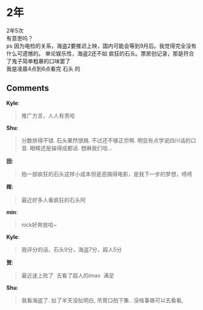 # 2年

<div id="msgcns!9884D0A402622CB2!3205" class="bvMsg"><div>2年5次</div>
<div> </div>
<div>有意思吗？</div>
<div> </div>
<div>ps 因为电检的关系，海盗2要推迟上映，国内可能会等到9月后。我觉得完全没有什么可遗憾的。 单论娱乐性，海盗2还不如 疯狂的石头。票房创记录，那是符合了鬼子简单粗暴的口味罢了</div>
<div>    我是凌晨4点到6点看完 石头 的</div>
<div> </div>
<div> </div>
<div> </div>
<div> </div></div>

## Comments

**Kyle**:
> 推广方言，人人有责哈

**Shu**:
> 分数排得不错. 
石头果然很搞. 不过还不够正宗啊. 明显有点学说四川话的口音. 眼睛还是操得成都话. 想麻我们哈...

**田**:
> 拍一部疯狂的石头这样小成本但是恶搞得电影，是我下一步的梦想，啧啧

**晖**:
> 最近好多人看疯狂的石头阿

**min**:
> nick好奔放哈~

**Kyle**:
> 我评分的话，石头9分，海盗7分，超人5分
 
 

**贺**:
> 最近迷上败了  去看了超人的imax  满足

**Shu**:
> 我看海盗了. 扯了半天没扯明白, 吊胃口拍下集.. 没啥事做可以去看看,

